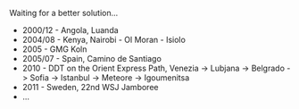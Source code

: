 <!-- 
.. link: 
.. description: 
.. tags: 
.. date: 2013/08/14 17:32:09
.. title: My travels
.. slug: my-travels
-->

Waiting for a better solution...

* 2000/12 - Angola, Luanda
* 2004/08 - Kenya, Nairobi - Ol Moran - Isiolo
* 2005 - GMG Koln
* 2005/07 - Spain, Camino de Santiago
* 2010 - DDT on the Orient Express Path, Venezia -> Lubjana -> Belgrado -> Sofia -> Istanbul -> Meteore -> Igoumenitsa
* 2011 - Sweden, 22nd WSJ Jamboree
* ...